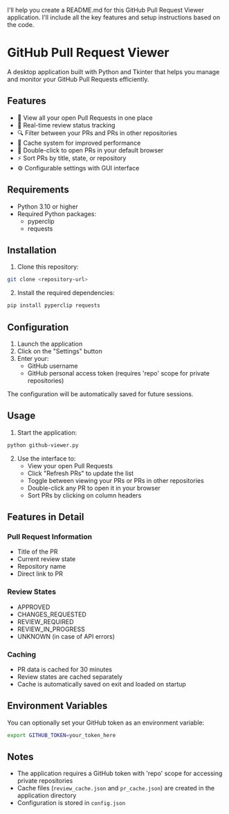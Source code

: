 I'll help you create a README.md for this GitHub Pull Request Viewer application. I'll include all the key features and setup instructions based on the code.


# GitHub Pull Request Viewer

A desktop application built with Python and Tkinter that helps you manage and monitor your GitHub Pull Requests efficiently.

## Features

- 👀 View all your open Pull Requests in one place
- 🔄 Real-time review status tracking
- 🔍 Filter between your PRs and PRs in other repositories
- 🔄 Cache system for improved performance
- 🎯 Double-click to open PRs in your default browser
- ⚡ Sort PRs by title, state, or repository
- ⚙️ Configurable settings with GUI interface

## Requirements

- Python 3.10 or higher
- Required Python packages:
  - pyperclip
  - requests

## Installation

1. Clone this repository:
```bash
git clone <repository-url>
```
2. Install the required dependencies:
```bash
pip install pyperclip requests
```
## Configuration

1. Launch the application
2. Click on the "Settings" button
3. Enter your:
   - GitHub username
   - GitHub personal access token (requires 'repo' scope for private repositories)

The configuration will be automatically saved for future sessions.

## Usage

1. Start the application:
```bash
python github-viewer.py
```
2. Use the interface to:
   - View your open Pull Requests
   - Click "Refresh PRs" to update the list
   - Toggle between viewing your PRs or PRs in other repositories
   - Double-click any PR to open it in your browser
   - Sort PRs by clicking on column headers

## Features in Detail

### Pull Request Information
- Title of the PR
- Current review state
- Repository name
- Direct link to PR

### Review States
- APPROVED
- CHANGES_REQUESTED
- REVIEW_REQUIRED
- REVIEW_IN_PROGRESS
- UNKNOWN (in case of API errors)

### Caching
- PR data is cached for 30 minutes
- Review states are cached separately
- Cache is automatically saved on exit and loaded on startup

## Environment Variables

You can optionally set your GitHub token as an environment variable:
```bash
export GITHUB_TOKEN=your_token_here
```


## Notes

- The application requires a GitHub token with 'repo' scope for accessing private repositories
- Cache files (`review_cache.json` and `pr_cache.json`) are created in the application directory
- Configuration is stored in `config.json`

